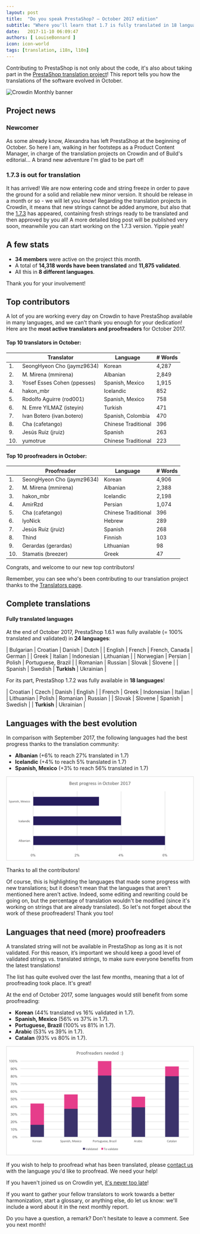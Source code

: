 ```yaml
---
layout: post
title:  "Do you speak PrestaShop? – October 2017 edition"
subtitle: "Where you'll learn that 1.7 is fully translated in 18 languages"
date:   2017-11-10 06:09:47
authors: [ LouiseBonnard ]
icon: icon-world
tags: [translation, i18n, l10n]
---
```


Contributing to PrestaShop is not only about the code, it's also about taking part in the [PrestaShop translation project](https://crowdin.com/project/prestashop-official)! This report tells you how the translations of the software evolved in October.

![Crowdin Monthly banner](/assets/images/2017/04/DYSpeakPS.jpg)

## Project news


### Newcomer

As some already know, Alexandra has left PrestaShop at the beginning of October. So here I am, walking in her footsteps as a Product Content Manager, in charge of the translation projects on Crowdin and of Build's editorial... A brand new adventure I'm glad to be part of!

### 1.7.3 is out for translation

It has arrived! We are now entering code and string freeze in order to pave the ground for a solid and reliable new minor version. It should be release in a month or so - we will let you know! Regarding the translation projects in Crowdin, it means that new strings cannot be added anymore, but also that the [1.7.3](https://crowdin.com/project/prestashop-official) has appeared, containing fresh strings ready to be translated and then approved by you all! A more detailed blog post will be published very soon, meanwhile you can start working on the 1.7.3 version. Yippie yeah! 


## A few stats

* **34 members** were active on the project this month.
* A total of **14,318 words have been translated** and **11,875 validated**.
* All this in **8 different languages**.

Thank you for your involvement!


## Top contributors

A lot of you are working every day on Crowdin to have PrestaShop available in many languages, and we can't thank you enough for your dedication! Here are the **most active translators and proofreaders** for October 2017.

#### Top 10 translators in October:

| |Translator | Language | # Words
|-|---------- | -------- | ----------------
 1. | SeongHyeon Cho (jaymz9634) | Korean | 4,287
 2. | M. Mirena (mmirena) | Albanian | 2,849
 3. | Yosef Esses Cohen (ppesses) | Spanish, Mexico | 1,915
 4. | hakon_mbr | Icelandic | 852
 5. | Rodolfo Aguirre (rod001) | Spanish, Mexico | 758
 6. | N. Emre YILMAZ (isteyin) | Turkish | 471
 7. | Ivan Botero (ivan.botero) | Spanish, Colombia | 470
 8. | Cha (cafetango) | Chinese Traditional | 396
 9. | Jesús Ruiz (jruiz) | Spanish | 263
10. | yumotrue | Chinese Traditional | 223


#### Top 10 proofreaders in October:

| | Proofreader | Language | # Words
|-| ---------- | -------- | ----------------
 1. | SeongHyeon Cho (jaymz9634) | Korean | 4,906
 2. | M. Mirena (mmirena) | Albanian | 2,388
 3. | hakon_mbr | Icelandic | 2,198
 4. | AmirRzd | Persian | 1,074
 5. | Cha (cafetango) | Chinese Traditional | 396
 6. | lyoNick | Hebrew | 289
 7. | Jesús Ruiz (jruiz) | Spanish  | 268
 8. | Thind | Finnish | 103
 9. | Gerardas (gerardas) | Lithuanian | 98
10. | Stamatis (breezer) | Greek | 47

Congrats, and welcome to our new top contributors!

Remember, you can see who's been contributing to our translation project thanks to the [Translators page](http://translators.prestashop.com/).


## Complete translations

#### Fully translated languages

At the end of October 2017, PrestaShop 1.6.1 was fully available (= 100% translated and validated) in **24 languages**:

| Bulgarian | Croatian | Danish | Dutch |
| English | French | French, Canada | German |
| Greek | Italian | Indonesian | Lithuanian |
| Norwegian | Persian | Polish | Portuguese, Brazil |
| Romanian | Russian | Slovak | Slovene | 
| Spanish | Swedish | **Turkish** | Ukrainian |

For its part, PrestaShop 1.7.2 was fully available in **18 languages**!

| Croatian | Czech | Danish | English |
| French | Greek | Indonesian | Italian |
| Lithuanian | Polish | Romanian | Russian |
| Slovak | Slovene | Spanish | Swedish |
| **Turkish** | Ukrainian |


## Languages with the best evolution

In comparison with September 2017, the following languages had the best progress thanks to the translation community:

* **Albanian** (+6% to reach 27% translated in 1.7)
* **Icelandic** (+4% to reach 5% translated in 1.7)
* **Spanish, Mexico** (+3% to reach 56% translated in 1.7)

![Best translation progress for September 2017](/assets/images/2017/10/Build_Crowdin_progress_October17.png)

Thanks to all the contributors!

Of course, this is highlighting the languages that made some progress with new translations; but it doesn't mean that the languages that aren't mentioned here aren't active. Indeed, some editing and rewriting could be going on, but the percentage of translation wouldn't be modified (since it's working on strings that are already translated). So let's not forget about the work of these proofreaders! Thank you too!

## Languages that need (more) proofreaders

A translated string will not be available in PrestaShop as long as it is not validated. For this reason, it’s important we should keep a good level of validated strings vs. translated strings, to make sure everyone benefits from the latest translations!

The list has quite evolved over the last few months, meaning that a lot of proofreading took place. It's great!

At the end of October 2017, some languages would still benefit from some proofreading:

* **Korean** (44% translated vs 16% validated in 1.7).
* **Spanish, Mexico** (56% vs 37% in 1.7).
* **Portuguese, Brazil** (100% vs 81% in 1.7).
* **Arabic** (53% vs 39% in 1.7).
* **Catalan** (93% vs 80% in 1.7).

![Languages that need proofreading](/assets/images/2017/10/Build_Crowdin_proofreading_October17.png)

If you wish to help to proofread what has been translated, please <a href="mailto:translation@prestashop.com?subject=Proofreading20PrestaShop20Translations">contact us</a> with the language you'd like to proofread. We need your help!

If you haven't joined us on Crowdin yet, [it's never too late](https://crowdin.com/project/prestashop-official)!

If you want to gather your fellow translators to work towards a better harmonization, start a glossary, or anything else, do let us know: we'll include a word about it in the next monthly report.

Do you have a question, a remark? Don't hesitate to leave a comment. See you next month!
